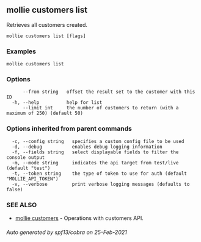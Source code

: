 ## mollie customers list

Retrieves all customers created.

```
mollie customers list [flags]
```

### Examples

```
mollie customers list
```

### Options

```
      --from string   offset the result set to the customer with this ID
  -h, --help          help for list
      --limit int     the number of customers to return (with a maximum of 250) (default 50)
```

### Options inherited from parent commands

```
  -c, --config string   specifies a custom config file to be used
  -d, --debug           enables debug logging information
  -f, --fields string   select displayable fields to filter the console output
  -m, --mode string     indicates the api target from test/live (default "test")
  -t, --token string    the type of token to use for auth (default "MOLLIE_API_TOKEN")
  -v, --verbose         print verbose logging messages (defaults to false)
```

### SEE ALSO

* [mollie customers](mollie_customers.md)	 - Operations with customers API.

###### Auto generated by spf13/cobra on 25-Feb-2021
